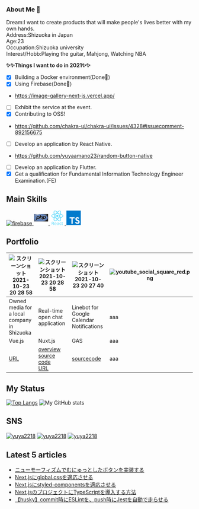 ### About Me 👋

Dream:I want to create products that will make people's lives better with my own hands.<br>
Address:Shizuoka in Japan<br>
Age:23<br>
Occupation:Shizuoka university<br>
Interest/Hobb:Playing the guitar, Mahjong, Watching NBA<br>


**✨✨Things I want to do in 2021✨✨**<br>

- [x] Building a Docker environment(Done💪)
- [x] Using Firebase(Done💪)
- https://image-gallery-next-js.vercel.app/
- [ ] Exhibit the service at the event.
- [x] Contributing to OSS!
- https://github.com/chakra-ui/chakra-ui/issues/4328#issuecomment-892156675
- [ ] Develop an application by React Native.
- https://github.com/yuyaamano23/random-button-native
- [ ] Develop an application by Flutter.
- [x] Get a qualification for Fundamental Information Technology Engineer Examination.(FE)

## Main Skills

<p align="left"> <a href="https://firebase.google.com/" target="_blank"> <img src="https://www.vectorlogo.zone/logos/firebase/firebase-icon.svg" alt="firebase" width="40" height="40"/> </a> <a href="https://www.php.net" target="_blank"> <img src="https://raw.githubusercontent.com/devicons/devicon/master/icons/php/php-original.svg" alt="php" width="40" height="40"/> </a> <a href="https://reactjs.org/" target="_blank"> <img src="https://raw.githubusercontent.com/devicons/devicon/master/icons/react/react-original-wordmark.svg" alt="react" width="40" height="40"/> </a> <a href="https://www.typescriptlang.org/" target="_blank"> <img src="https://raw.githubusercontent.com/devicons/devicon/master/icons/typescript/typescript-original.svg" alt="typescript" width="40" height="40"/> </a> </p>


## Portfolio


|<img width="250" alt="スクリーンショット 2021-10-23 20 28 58" src="https://user-images.githubusercontent.com/58542696/138554292-cbab7980-27f2-4d9f-af25-11d828c58505.png">|<img width="200" height="170" alt="スクリーンショット 2021-10-23 20 28 58" src="https://user-images.githubusercontent.com/58542696/138554289-a481ce52-cb70-4ec9-afda-a8016d9b9e5d.png">|<img width="150" height="200" alt="スクリーンショット 2021-10-23 20 27 40" src="https://user-images.githubusercontent.com/58542696/139528764-863b52f5-4968-418f-9afc-abb3be150b3f.png">|![youtube_social_square_red.png](https://qiita-image-store.s3.ap-northeast-1.amazonaws.com/0/362315/65d2d650-aee5-40cb-2093-607d931ec087.png)|
|---|---|---|---|
|Owned media for a local company in Shizuoka|Real-time open chat application|Linebot for Google Calendar Notifications|aaa|
|Vue.js|Nuxt.js|GAS|aaa|
|[URL](https://hint.e-toms.com/)<br>|[overview](https://docs.google.com/presentation/d/1tq3w_JTKOItHMCRZYfk3M8s9tLFdCcr_GUYXpspp8cU/edit?usp=sharing)<br>[source code](https://github.com/yuyaamano23/Nuxt.js-real-time-chat-ap)<br>[URL](uxt-chat-app-20d63.firebaseapp.com)<br>|[sourcecode](https://github.com/yuyaamano23/google_calendar_notification_LINEbot)<br>|aaa|


## My Status

[![Top Langs](https://github-readme-stats.vercel.app/api/top-langs/?username=yuyaamano23&layout=compact)](https://github.com/yuyaamano23)
![My GitHub stats](https://github-readme-stats.vercel.app/api?username=yuyaamano23&show_icons=true&theme=flag-india)

## SNS

<a href="https://twitter.com/yuya2218" target="blank"><img align="center" src="https://raw.githubusercontent.com/rahuldkjain/github-profile-readme-generator/master/src/images/icons/Social/twitter.svg" alt="yuya2218" height="50" width="50" /></a>
<a href="https://zenn.dev/yuyaamano23" target="blank"><img align="center" src="https://user-images.githubusercontent.com/58542696/107915561-0f7d7080-6fa8-11eb-97f3-0f92cdb4ca71.png" alt="yuya2218" height="40" width="70" /></a>
<a href="https://qiita.com/Yuya2218" target="blank"><img align="center" src="https://user-images.githubusercontent.com/58542696/107916312-73ecff80-6fa9-11eb-8c7d-f60763c7374c.png" alt="yuya2218" height="50" width="50" /></a>


## Latest 5 articles

<!-- LATEST_ARTICLES_START -->
- [ニューモーフィズムでむにゅっとしたボタンを実装する](https://zenn.dev/yuyaamano23/articles/61e580b0a2ebe0)
- [Next.jsにglobal.cssを適応させる](https://zenn.dev/yuyaamano23/articles/1661278dfe650f)
- [Next.jsにstyled-componentsを適応させる](https://zenn.dev/yuyaamano23/articles/ce2d5fdf56e7b6)
- [Next.jsのプロジェクトにTypeScriptを導入する方法](https://zenn.dev/yuyaamano23/articles/ca8648b395551a)
- [【husky】commit時にESLintを、push時にJestを自動で走らせる](https://zenn.dev/yuyaamano23/articles/4856c45c3d3db1)
<!-- LATEST_ARTICLES_END -->
